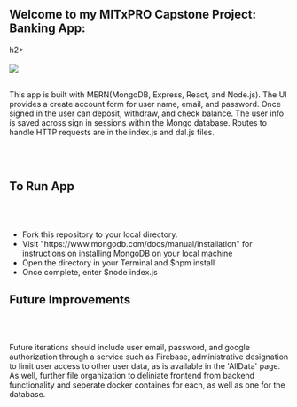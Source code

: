 <h2>Welcome to my MITxPRO Capstone Project: Banking App:</h2>h2>
<br></br>
<img src="keystone.jpg"></>
<br></br>
<p>This app is built with MERN(MongoDB, Express, React, and Node.js).  The UI provides a create account form for user name, email, and password.  Once signed in the user can deposit, withdraw, and check balance.  The user info is saved across sign in sessions within the Mongo database.  Routes to handle HTTP requests are in the index.js and dal.js files.</p>
<br></br>

<h2>To Run App</h2>
<br></br>
<ul>
  <li>Fork this repository to your local directory.</li>
  <li>Visit "https://www.mongodb.com/docs/manual/installation" for instructions on installing MongoDB on       your local machine</li>
  <li>Open the directory in your Terminal and $npm install</li>
  <li>Once complete, enter $node index.js</li>
</ul>

<h2>Future Improvements</h2>
<br></br>

<p>Future iterations should include user email, password, and google authorization through a service such as Firebase, administrative designation to limit user access to other user data, as is available in the 'AllData' page.  As well, further file organization to deliniate frontend from backend functionality and seperate docker containes for each, as well as one for the database.</p>

